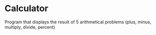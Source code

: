 # Calculator
Program that displays the result of 5 arithmetical problems (plus, minus, multiply, divide, percent)
